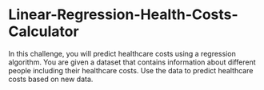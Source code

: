 # Linear-Regression-Health-Costs-Calculator
In this challenge, you will predict healthcare costs using a regression algorithm.  You are given a dataset that contains information about different people including their healthcare costs. Use the data to predict healthcare costs based on new data.
